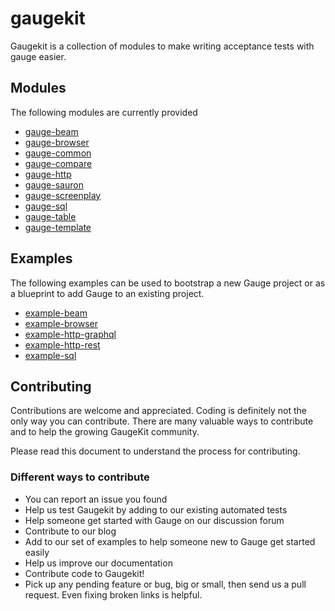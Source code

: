 # gaugekit

Gaugekit is a collection of modules to make writing acceptance tests with gauge easier.

## Modules
The following modules are currently provided

- [gauge-beam](./gauge-beam)
- [gauge-browser](./gauge-browser)
- [gauge-common](./gauge-common)
- [gauge-compare](./gauge-compare)
- [gauge-http](./gauge-http)
- [gauge-sauron](./gauge-sauron)
- [gauge-screenplay](./gauge-screenplay)
- [gauge-sql](./gauge-sql)
- [gauge-table](./gauge-table)
- [gauge-template](./gauge-template)

## Examples
The following examples can be used to bootstrap a new Gauge project or as a blueprint to add Gauge to an existing project.

- [example-beam](./gauge-example/example-beam)
- [example-browser](./gauge-example/example-browser)
- [example-http-graphql](./gauge-example/example-http-graphql)
- [example-http-rest](./gauge-example/example-http-rest)
- [example-sql](./gauge-example/example-sql)

## Contributing

Contributions are welcome and appreciated. Coding is definitely not the only way you can contribute. 
There are many valuable ways to contribute and to help the growing GaugeKit community.

Please read this document to understand the process for contributing.

### Different ways to contribute

* You can report an issue you found
* Help us test Gaugekit by adding to our existing automated tests
* Help someone get started with Gauge on our discussion forum
* Contribute to our blog
* Add to our set of examples to help someone new to Gauge get started easily
* Help us improve our documentation
* Contribute code to Gaugekit!
* Pick up any pending feature or bug, big or small, then send us a pull request. Even fixing broken links is helpful.
